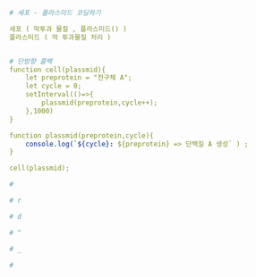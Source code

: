 ```yaml
# 세포 - 플라스미드 코딩하기

세포 ( 막투과 물질 , 플라스미드() )
플라스미드 ( 막 투과물질 처리 )


# 단방향 콜백
function cell(plassmid){
	let preprotein = "전구체 A";
	let cycle = 0;
    setInterval(()=>{
        plassmid(preprotein,cycle++);
    },1000)
}

function plassmid(preprotein,cycle){
    console.log(`${cycle}: ${preprotein} => 단백질 A 생성` ) ;
}

cell(plassmid);


```
```yaml
# 
```


```yaml
# r
```
```yaml
# d
```
```yaml
# ^
```
```yaml
# _
```
```yaml
# 
```
```yaml


```

